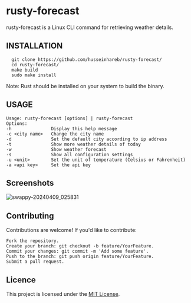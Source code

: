 # rusty-forecast 
rusty-forecast is a Linux CLI command for retrieving weather details.
## INSTALLATION

```
  git clone https://github.com/husseinhareb/rusty-forecast/
  cd rusty-forecast/
  make build
  sudo make install
```
Note: Rust should be installed on your system to build the binary.
## USAGE
```
Usage: rusty-forecast [options] | rusty-forecast
Options:
-h               Display this help message
-c <city name>   Change the city name
-d               Set the default city according to ip address
-t               Show more weather details of today
-w               Show weather forecast
-s               Show all configuration settings
-u <unit>        Set the unit of temperature (Celsius or Fahrenheit)
-a <api key>     Set the api key
```
## Screenshots

![swappy-20240409_025831](https://github.com/husseinhareb/rusty-forecast/assets/88323940/9254dc3c-f69a-4cdd-97bf-f6cd81d99bbb)


## Contributing

Contributions are welcome! If you'd like to contribute:

    Fork the repository.
    Create your branch: git checkout -b feature/YourFeature.
    Commit your changes: git commit -m 'Add some feature'.
    Push to the branch: git push origin feature/YourFeature.
    Submit a pull request.

## Licence

This project is licensed under the [MIT License](https://github.com/husseinhareb/rusty-forecast/blob/main/LICENSE).
